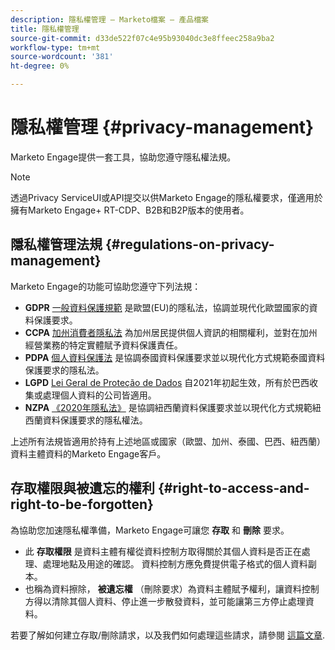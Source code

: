```yaml
---
description: 隱私權管理 — Marketo檔案 — 產品檔案
title: 隱私權管理
source-git-commit: d33de522f07c4e95b93040dc3e8ffeec258a9ba2
workflow-type: tm+mt
source-wordcount: '381'
ht-degree: 0%

---
```


# 隱私權管理 {#privacy-management}

Marketo Engage提供一套工具，協助您遵守隱私權法規。

>[!NOTE]
>
>透過Privacy ServiceUI或API提交以供Marketo Engage的隱私權要求，僅適用於擁有Marketo Engage+ RT-CDP、B2B和B2P版本的使用者。

## 隱私權管理法規 {#regulations-on-privacy-management}

Marketo Engage的功能可協助您遵守下列法規：

* **GDPR** [一般資料保護規範](https://ec.europa.eu/info/law/law-topic/data-protection/reform/what-does-general-data-protection-regulation-gdpr-govern_en) 是歐盟(EU)的隱私法，協調並現代化歐盟國家的資料保護要求。
* **CCPA** [加州消費者隱私法](https://leginfo.legislature.ca.gov/faces/codes_displayText.xhtml?lawCode=CIV&amp;division=3.&amp;title=1.81.5。&amp;part=4。&amp;chapter=&amp;article=) 為加州居民提供個人資訊的相關權利，並對在加州經營業務的特定實體賦予資料保護責任。
* **PDPA** [個人資料保護法](https://secureprivacy.ai/thailand-pdpa-summary-what-businesses-need-to-know/) 是協調泰國資料保護要求並以現代化方式規範泰國資料保護要求的隱私法。
* **LGPD** [Lei Geral de Proteção de Dados](https://iapp.org/media/pdf/resource_center/Brazilian_General_Data_Protection_Law.pdf) 自2021年初起生效，所有於巴西收集或處理個人資料的公司皆適用。
* **NZPA** [《2020年隱私法》](https://www.privacy.org.nz/privacy-act-2020/privacy-act-2020/) 是協調紐西蘭資料保護要求並以現代化方式規範紐西蘭資料保護要求的隱私權法。

上述所有法規皆適用於持有上述地區或國家（歐盟、加州、泰國、巴西、紐西蘭）資料主體資料的Marketo Engage客戶。

## 存取權限與被遺忘的權利 {#right-to-access-and-right-to-be-forgotten}

為協助您加速隱私權準備，Marketo Engage可讓您 **存取** 和 **刪除** 要求。

* 此 **存取權限** 是資料主體有權從資料控制方取得關於其個人資料是否正在處理、處理地點及用途的確認。 資料控制方應免費提供電子格式的個人資料副本。
* 也稱為資料擦除， **被遺忘權** （刪除要求）為資料主體賦予權利，讓資料控制方得以清除其個人資料、停止進一步散發資料，並可能讓第三方停止處理資料。

若要了解如何建立存取/刪除請求，以及我們如何處理這些請求，請參閱 [這篇文章](/help/marketo/product-docs/core-marketo-concepts/miscellaneous/privacy-requests.md).
